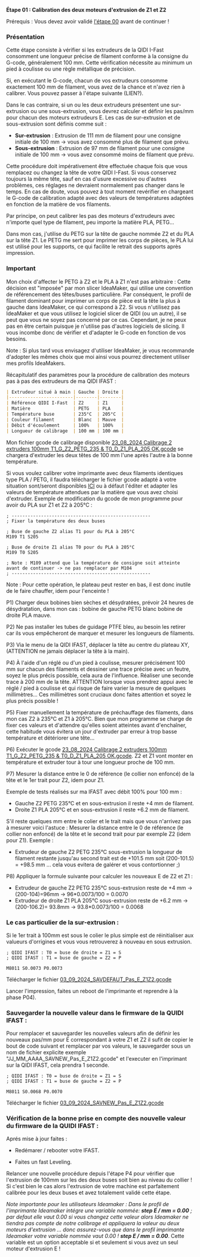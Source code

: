 **Étape 01 : Calibration des deux moteurs d'extrusion de Z1 et Z2**

Prérequis : Vous devez avoir validé [l'étape 00](https://github.com/sudtek/IMPRIMANTES_3D/blob/main/QIDI/IFAST/CALIBRATION/Etape%2000/Etape_00.md) avant de continuer !

### Présentation

Cette étape consiste à vérifier si les extrudeurs de la QIDI I-Fast consomment une longueur précise de filament conforme à la consigne du G-code, généralement 100 mm. Cette vérification nécessite au minimum un pied à coulisse ou une règle métallique de précision.

Si, en exécutant le G-code, chacun de vos extrudeurs consomme exactement 100 mm de filament, vous avez de la chance et n'avez rien à calibrer. Vous pouvez passer à l'étape suivante (LIEN?).

Dans le cas contraire, si un ou les deux extrudeurs présentent une sur-extrusion ou une sous-extrusion, vous devrez calculer et définir les pas/mm pour chacun des moteurs extrudeurs E. Les cas de sur-extrusion et de sous-extrusion sont définis comme suit :
- **Sur-extrusion** : Extrusion de 111 mm de filament pour une consigne initiale de 100 mm -> vous avez consommé plus de filament que prévu.
- **Sous-extrusion** : Extrusion de 97 mm de filament pour une consigne initiale de 100 mm -> vous avez consommé moins de filament que prévu.

Cette procédure doit impérativement être effectuée chaque fois que vous remplacez ou changez la tête de votre QIDI I-Fast. Si vous conservez toujours la même tête, sauf en cas d'usure excessive ou d'autres problèmes, ces réglages ne devraient normalement pas changer dans le temps. En cas de doute, vous pouvez à tout moment revérifier en chargeant le G-code de calibration adapté avec des valeurs de températures adaptées en fonction de la matière de vos filaments.

Par principe, on peut calibrer les pas des moteurs d'extrudeurs avec n'importe quel type de filament, peu importe la matière PLA, PETG...

Dans mon cas, j'utilise du PETG sur la tête de gauche nommée Z2 et du PLA sur la tête Z1. Le PETG me sert pour imprimer les corps de pièces, le PLA lui est utilisé pour les supports, ce qui facilite le retrait des supports après impression.

### Important

Mon choix d'affecter le PETG à Z2 et le PLA à Z1 n'est pas arbitraire : Cette décision est "imposée" par mon slicer IdeaMaker, qui utilise une convention de référencement des têtes/buses particulière. Par conséquent, le profil de filament dominant pour imprimer un corps de pièce est la tête la plus à gauche dans IdeaMaker, ce qui correspond à Z2. Si vous n'utilisez pas IdeaMaker et que vous utilisez le logiciel slicer de QIDI (ou un autre), il se peut que vous ne soyez pas concerné par ce cas. Cependant, je ne peux pas en être certain puisque je n'utilise pas d'autres logiciels de slicing. Il vous incombe donc de vérifier et d'adapter le G-code en fonction de vos besoins.

Note : Si plus tard vous envisagez d'utiliser IdeaMaker, je vous recommande d'adopter les mêmes choix que moi ainsi vous pourrez directement utiliser mes profils IdeaMakers.

Récapitulatif des paramètres pour la procédure de calibration des moteurs pas à pas des extrudeurs de ma QIDI IFAST :

```markdown
| Extrudeur situé à main | Gauche | Droite |
|------------------------|--------|--------|
| Référence QIDI I-Fast  | Z2     | Z1     |
| Matière                | PETG   | PLA    |
| Température buse       | 235°C  | 205°C  |
| Couleur filament       | Blanc  | Mauve  |
| Débit d'écoulement     | 100%   | 100%   |
| Longueur de calibrage  | 100 mm | 100 mm |
```

Mon fichier gcode de calibrage disponible [23_08_2024 Calibrage 2 extruders 100mm T1_G_Z2_PETG_235 & T0_D_Z1_PLA_205 OK.gcode](https://github.com/sudtek/IMPRIMANTES_3D/blob/main/QIDI/IFAST/CALIBRATION/Etape%2001/23_08_2024_calibrage_%20extruders_100mm_T1_G_Z2_PETG_235_T0_D_Z1_PLA_205_OK.gcode) se chargera d'extruder les deux têtes de 100 mm l'une après l'autre à la bonne température.

Si vous voulez calibrer votre imprimante avec deux filaments identiques type PLA / PETG, il faudra télécharger le fichier gcode adapté à votre situation sont/seront disponibles [ICI](QIDI/IFAST/CALIBRATION/Etape%2001) ou à défaut l'éditer et adapter les valeurs de température attendues par la matière que vous avez choisi d'extruder. Exemple de modification du gcode de mon programme pour avoir du PLA sur Z1 et Z2 à 205°C :

```gcode
; ----------------------------------------------------
; Fixer la température des deux buses

; Buse de gauche Z2 alias T1 pour du PLA à 205°C
M109 T1 S205

; Buse de droite Z1 alias T0 pour du PLA à 205°C
M109 T0 S205

; Note : M109 attend que la température de consigne soit atteinte avant de continuer -> ne pas remplacer par M104
; ----------------------------------------------------
```

Note : Pour cette opération, le plateau peut rester en bas, il est donc inutile de le faire chauffer, idem pour l'enceinte !

P1) Charger deux bobines bien sèches et désydratées, prévoir 24 heures de désydratation, dans mon cas : bobine de gauche PETG blanc bobine de droite PLA mauve.

P2) Ne pas installer les tubes de guidage PTFE bleu, au besoin les retirer car ils vous empêcheront de marquer et mesurer les longueurs de filaments.

P3) Via le menu de la QIDI IFAST, déplacer la tête au centre du plateau XY, (ATTENTION ne jamais déplacer la tête à la main).

P4) À l'aide d'un réglé ou d'un pied à coulisse, mesurer précisément 100 mm sur chacun des filaments et dessiner une trace précise avec un feutre, soyez le plus précis possible, cela aura de l'influence. Réaliser une seconde trace à 200 mm de la tête. ATTENTION lorsque vous prendrez appui avec le réglé / pied à coulisse et qui risque de faire varier la mesure de quelques millimètres... Ces millimètres sont cruciaux donc faites attention et soyez le plus précis possible !

P5) Fixer manuellement la température de préchauffage des filaments, dans mon cas Z2 à 235°C et Z1 à 205°C. Bien que mon programme se charge de fixer ces valeurs et d'attendre qu'elles soient atteintes avant d'enchaîner, cette habitude vous évitera un jour d'extruder par erreur à trop basse température et détériorer une tête...

P6) Exécuter le gcode [23_08_2024 Calibrage 2 extruders 100mm T1_G_Z2_PETG_235 & T0_D_Z1_PLA_205 OK.gcode](https://github.com/sudtek/IMPRIMANTES_3D/blob/main/QIDI/IFAST/CALIBRATION/Etape%2001/23_08_2024_calibrage_%20extruders_100mm_T1_G_Z2_PETG_235_T0_D_Z1_PLA_205_OK.gcode). Z2 et Z1 vont monter en température et extruder tour à tour une longueur proche de 100 mm.

P7) Mesurer la distance entre le 0 de référence (le collier non enfoncé) de la tête et le 1er trait pour Z2, idem pour Z1.

Exemple de tests réalisés sur ma IFAST avec débit 100% pour 100 mm :

- Gauche Z2 PETG 235°C et en sous-extrusion il reste +4 mm de filament.
- Droite Z1 PLA 205°C et en sous-extrusion il reste +6.2 mm de filament.

S'il reste quelques mm entre le colier et le trait mais que vous n'arrivez pas à mesurer voici l'astuce : Mesurer la distance entre le 0 de référence (le collier non enfoncé) de la tête et le second trait pour par exemple Z2 (idem pour Z1).
Exemple :

- Extrudeur de gauche Z2 PETG 235°C sous-extrusion la longueur de filament restante jusqu'au second trait est de +101.5 mm soit (200-101.5) = +98.5 mm  ... cela vous evitera de galérer et vous contortionner ;)  
  
P8) Appliquer la formule suivante pour calculer les nouveaux E de Z2 et Z1 :
- Extrudeur de gauche Z2 PETG 235°C sous-extrusion reste de +4 mm -> (200-104)=96mm -> 96*0.0073/100 = 0.0070
- Extrudeur de droite Z1 PLA 205°C sous-extrusion reste de +6.2 mm -> (200-106.2)= 93.8mm -> 93.8*0.0073/100 = 0.0068

### Le cas particulier de la sur-extrusion :

Si le 1er trait à 100mm est sous le colier le plus simple est de réinitialiser aux valueurs d'orrigines et vous vous retrouverez à nouveau en sous extrusion. 

```gcode
; QIDI IFAST : T0 = buse de droite = Z1 = S
; QIDI IFAST : T1 = buse de gauche = Z2 = P

M8011 S0.0073 P0.0073
```
Télécharger le fichier [03_09_2024_SAVDEFAUT_Pas_E_Z1Z2.gcode](https://github.com/sudtek/IMPRIMANTES_3D/blob/main/QIDI/IFAST/CALIBRATION/Etape%2001/V02/03_09_2024_SAVDEFAUT_Pas_E_Z1Z2.gcode)

Lancer l'impression, faites un reboot de l'imprimante et reprendre à la phase P04).


### Sauvegarder la nouvelle valeur dans le firmware de la QUIDI IFAST :

Pour remplacer et sauvegarder les nouvelles valeurs afin de définir les nouveaux pas/mm pour E correspondant à votre Z1 et Z2 il sufit de copier le bout de code suivant et remplacer par vos valeurs, le sauvegarder sous un nom de fichier explicite exemple "JJ_MM_AAAA_SAVNEW_Pas_E_Z1Z2.gcode" et l'executer en l'imprimant sur la QIDI IFAST, cela prendra 1 seconde. 

```gcode
; QIDI IFAST : T0 = buse de droite = Z1 = S
; QIDI IFAST : T1 = buse de gauche = Z2 = P

M8011 S0.0068 P0.0070
```
Télécharger le fichier [03_09_2024_SAVNEW_Pas_E_Z1Z2.gcode](https://github.com/sudtek/IMPRIMANTES_3D/blob/main/QIDI/IFAST/CALIBRATION/Etape%2001/V02/03_09_2024_SAVNEW_Pas_E_Z1Z2.gcode)

### Vérification de la bonne prise en compte des nouvelle valeur du firmware de la QUIDI IFAST :

Aprés mise à jour faites : 

- Redémarer / rebooter votre IFAST.

- Faites un fast Leveling.

Relancer une nouvelle procédure depuis l'étape P4 pour vérifier que l'extrusion de 100mm sur les des deux buses soit bien au niveau du collier !  Si c'est bien le cas alors l'extrusion de votre machine est parfaitement calibrée pour les deux buses et avez totalement validé cette étape.


_Note importante pour les utilisateurs Ideamaker : Dans le profil de l'imprimante Ideamaker intégre une variable nommée: **step E / mm = 0.00** ; par defaut elle vaut 0.00 si vous changez cette valeur alors Ideamaker ne tiendra pas compte de notre calibrage et appliquera la valeur au deux moteurs d'extrusion ... donc assurez-vous que dans le profil imprimante Ideamaker votre variable nommée vaut 0.00 ! **step E / mm = 0.00**_. Cette variable est un option acceptable si et seulement si vous avez un seul moteur d'extrusion E !

